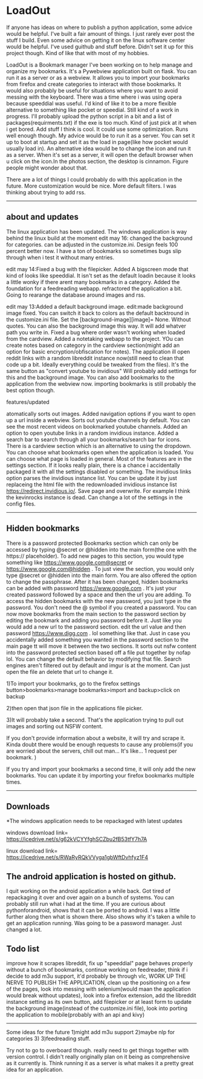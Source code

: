 # LoadOut
If anyone has ideas on where to publish a python application, some advice would be helpful. I've built a fair amount of things. I just rarely ever post the stuff I build. Even some advice on getting it on the linux software center would be helpful. I've used guithub and stuff before. Didn't set it up for this project though. Kind of like that with most of my hobbies. 

LoadOut is a Bookmark manager I've been working on to help manage and organize my bookmarks. It's a Pywebview application built on flask. You can run it as a server or as a webview.  It allows you to import your bookmarks from firefox and create categories to interact with those bookmarks. It would also probably be useful for situations where you want to avoid messing with the keyboard. There was a time where i was using opera because speeddial was useful. I'd kind of like it to be a more flexible alternative to something like pocket or speedial. Still kind of a work in progress. I'll probably upload the python script in a bit and a list of packages(requirments.txt) if the exe is too much. Kind of just pick at it when i get bored. Add stuff I think is cool. It could use some optimization. Runs well enough though. My advice would be to run it as a server. You can set it up to boot at startup and set it as the load in page(like how pocket would usually load in). An alternative idea would be to change the icon and run it as a server. When it's set as a server, it will open the default browser when u click on the icon.In the photos section, the desktop is cinnamon. Figure people might wonder about that. 

There are a lot of things I could probably do with this application in the future. More customization would be nice. More default filters. I was thinking about trying to add rss.

----------------------------------------
about and updates
-----------------------------------------
The linux application has been updated. The windows application is way behind the linux build at the moment
edit may 16: changed the background for categories. can be adjusted in the customize.ini. Design feels 100 percent better now. I have a ton of bookmarks so sometimes bugs slip through when i test it without many entries. 

edit may 14:Fixed a bug with the filepicker. Added A bigscreen mode that kind of looks like speeddial. It isn't set as the default loadin because it looks a little wonky if there arent many bookmarks in a category. Added the foundation for a feedreading webapp. refractored the application a bit. Going to rearange the database around images and rss. 

edit may 13:Added a default background image. edit:made background image fixed. You can switch it back to colors as the default backtround in the customize.ini file. Set the [background-image][image]= None. Without quotes. You can also 
the background image this way. It will add whatver path you write in. Fixed a bug where order wasn't working when loaded from the cardview. Added a notetaking webapp to the project. YOu can create notes based on category in the cardview section(might add an option for basic encryption/obfiscation for notes). The application ill open reddit links with a random libreddit instance now(still need to clean that code up a bit. Ideally everything could be tweaked from the files). It's the same button as "convert youtube to invidious" Will probably add settings for this and the background image. You can also add bookmarks to the application from the webview now. importing bookmarks is still probably the best option though. 

features/updated

atomatically sorts out images. Added navigation options if you want to open up a url inside a webview. Sorts out youtube channels by default. You can see the most recent videos on bookmarked youtube channels. Added an option to open youtube links in a random invidious instance. Added a search bar to search through all your bookmarks/search bar for icons. There is a cardview section which is an alternative to using the dropdown. You can choose what bookmarks open when the application is loaded. You can choose what page is loaded in general. Most of the features are in the settings section. If it looks really plain, there is a chance i accidentally packaged it with all the settings disabled or something. The invidious links option parses the invidious instance list. You can be update it by just replaceing the html file with the redownloaded invidious instance list https://redirect.invidious.io/. Save page and overwrite. For example I think the kevinrocks instance is dead. Can change a lot of the settings in the config files. 



-------------------------------------------
Hidden bookmarks
-------------------------------------------
There is a password protected Bookmarks section which can only be accessed by typing @secret or @hidden into the main form(the one with the https:// placeholder). To add new pages to this section, you would type something like https://www.google.com@secret or https://www.google.com@hidden  . To just view the section, you would only type @secret or @hidden into the main form. You are also offered the option to change the passphrase. After it has been changed, hidden bookmarks can be added with   password https://www.google.com  . It's just your created password followed by a space and then the url you are adding. To access the hidden bookmarks with the new password, you just type in the password. You don't need the @ symbol if you created a password. You can now move bookmarks from the main section to the password section by editing the bookmark and adding you password before it. Just like you would add a new url to the password section. edit the url value and then password https://www.digg.com . lol something like that. Just in case you accidentally added something you wanted in the password section to the main page tt will move it between the two sections. It sorts out nsfw content into the password protected section based off a file put together by nofap lol. You can change the default behavior by modifying that file. Search engines aren't filtered out by default and imgur is at the moment. Can just open the file an delete that url to change it. 

1)To import your bookmarks, go to the firefox settings button>bookmarks>manage bookmarks>import and backup>click on backup

2)then open that json file in the applications file picker.

3)It will probably take a second. That's the application trying to pull out images and sorting out NSFW content.

If you don't provide information about a website, it will try and scrape it. Kinda doubt there would be enough requests to cause any problems(if you are worried about the servers, chill out man... It's like... 1 request per bookmark. )

If you try and import your bookmarks a second time, it will only add the new bookmarks. You can update it by importing your firefox bookmarks multiple times. 

-------------------------------------------
Downloads
-------------------------------------------
*The windows application needs to be repackaged with latest updates

windows 
download link= https://icedrive.net/s/g62kVCYYfghSCZbu2fB53tfY7h7A

linux 
download link= https://icedrive.net/s/RWaRyRQkVVyga1gbWftDvhfyz1F4


The android application is hosted on github.
----------------------------------------
I quit working on the android application a while back. Got tired of repackaging it over and over again on a bunch of systems. You can probably still run what i had at the time. If you are curious about pythonforandroid, shows that it can be ported to android. I was a little further along then what is shown there. Also shows why it's taken a while to get an application running. Was going to be a password manager. Just changed a lot.

Todo list
----------------------------------------------

improve how it scrapes libreddit, fix up "speeddial" page behaves properly without a bunch of bookmarks, continue working on feedreader, think if i decide to add m3u support, it'd probably be through vlc, WORK UP THE NERVE TO PUBLISH THE APPLICATION, clean up the positioning on a few of the pages, look into messing with selenium(would maan the application would break without updates), look into a firefox extension, add the libreddit instance setting as its own button, add filepicker or at least form to update the background image(instead of the customize.ini file), look into porting the application to mobile(probably with an api and kivy)

----------------------
Some ideas for the future
1)might add m3u support
2)maybe nlp for categories 3) 
3)feedreading stuff.


Try not to go to overboard though.
really need to get things together with version control. I didn't really originally plan on it being as comprehensive as it currently is. Think running it as a server is what makes it a pretty great idea for an application.


